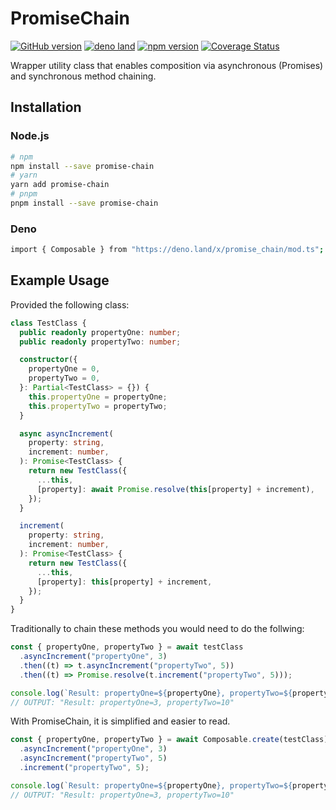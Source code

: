 # PromiseChain

[![GitHub version](https://badgen.net/github/release/myty/promise-chain?color=green)](https://github.com/myty/promise-chain)
[![deno land](https://badgen.net/github/release/myty/promise-chain?color=green&label=deno.land)](https://deno.land/x/promise_chain)
[![npm version](https://badgen.net/npm/v/promise-chain?color=green)](https://www.npmjs.com/package/promise-chain)
[![Coverage Status](https://badgen.net/coveralls/c/github/myty/promise-chain?color=green)](https://coveralls.io/github/myty/promise-chain?branch=main)

Wrapper utility class that enables composition via asynchronous (Promises) and
synchronous method chaining.

## Installation

### Node.js

```bash
# npm
npm install --save promise-chain
# yarn
yarn add promise-chain
# pnpm
pnpm install --save promise-chain
```

### Deno

```bash
import { Composable } from "https://deno.land/x/promise_chain/mod.ts";
```

## Example Usage

Provided the following class:

```typescript
class TestClass {
  public readonly propertyOne: number;
  public readonly propertyTwo: number;

  constructor({
    propertyOne = 0,
    propertyTwo = 0,
  }: Partial<TestClass> = {}) {
    this.propertyOne = propertyOne;
    this.propertyTwo = propertyTwo;
  }

  async asyncIncrement(
    property: string,
    increment: number,
  ): Promise<TestClass> {
    return new TestClass({
      ...this,
      [property]: await Promise.resolve(this[property] + increment),
    });
  }

  increment(
    property: string,
    increment: number,
  ): Promise<TestClass> {
    return new TestClass({
      ...this,
      [property]: this[property] + increment,
    });
  }
}
```

Traditionally to chain these methods you would need to do the follwing:

```typescript
const { propertyOne, propertyTwo } = await testClass
  .asyncIncrement("propertyOne", 3)
  .then((t) => t.asyncIncrement("propertyTwo", 5))
  .then((t) => Promise.resolve(t.increment("propertyTwo", 5)));

console.log(`Result: propertyOne=${propertyOne}, propertyTwo=${propertyTwo}`);
// OUTPUT: "Result: propertyOne=3, propertyTwo=10"
```

With PromiseChain, it is simplified and easier to read.

```typescript
const { propertyOne, propertyTwo } = await Composable.create(testClass)
  .asyncIncrement("propertyOne", 3)
  .asyncIncrement("propertyTwo", 5)
  .increment("propertyTwo", 5);

console.log(`Result: propertyOne=${propertyOne}, propertyTwo=${propertyTwo}`);
// OUTPUT: "Result: propertyOne=3, propertyTwo=10"
```
